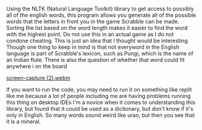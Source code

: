 Using the NLTK (Natural Language Toolkit) library to get access to possibly all of the english words, this program allows you generate all of the possible words that the letters in front you in the game Scrabble can be made. Sorting the list based on the word length makes it easier to find the word with the highest point. Do not use this in an actual game as I do not condone cheating. This is just an idea that I thought would be interesting. Though one thing to keep in mind is that not everyword in the English language is part of Scrabble's lexicon, such as Pungi, which is the name of an Indian flute. There is also the question of whether that word could fit anywhere i
on the board

[screen-capture (2).webm](https://github.com/waqarbaig6133/Scrabble-Solver/assets/140295418/85e7ecdc-77b9-4bcf-86eb-888b932561d2)

If you want to run the code, you may need to run it on something like replit like me because a lot of people including me are having problems running this thing on desktop IDEs
I'm a novice when it comes to understanding this library, but found that it could be used as a dicitonary, but don't know if it's only in English. So many words sound weird like urao, but then you see that it is a mineral. 
